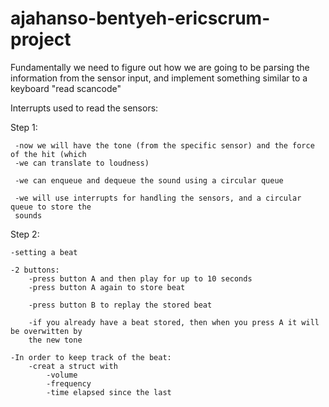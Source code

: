 # ajahanso-bentyeh-ericscrum-project
  
Fundamentally we need to figure out how we are going to be parsing the information 
from the sensor input, and implement something similar to a keyboard "read scancode"

Interrupts used to read the sensors:

Step 1:

	 -now we will have the tone (from the specific sensor) and the force of the hit (which
	 -we can translate to loudness) 
	 
	 -we can enqueue and dequeue the sound using a circular queue
	 
	 -we will use interrupts for handling the sensors, and a circular queue to store the 
	 sounds
	 
Step 2:

	-setting a beat
	
	-2 buttons:
		-press button A and then play for up to 10 seconds
		-press button A again to store beat
		
		-press button B to replay the stored beat
		
		-if you already have a beat stored, then when you press A it will be overwitten by 
		the new tone
		
	-In order to keep track of the beat:
		-creat a struct with 
			-volume
			-frequency
			-time elapsed since the last 

	  
